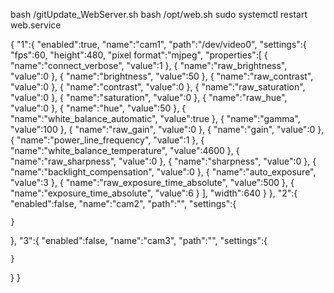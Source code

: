 bash /gitUpdate_WebServer.sh
bash /opt/web.sh
sudo systemctl restart web.service


{
  "1":{
    "enabled":true,
    "name":"cam1",
    "path":"/dev/video0",
    "settings":{
      "fps":60,
      "height":480,
      "pixel format":"mjpeg",
      "properties":[
        {
          "name":"connect_verbose",
          "value":1
        },
        {
          "name":"raw_brightness",
          "value":0
        },
        {
          "name":"brightness",
          "value":50
        },
        {
          "name":"raw_contrast",
          "value":0
        },
        {
          "name":"contrast",
          "value":0
        },
        {
          "name":"raw_saturation",
          "value":0
        },
        {
          "name":"saturation",
          "value":0
        },
        {
          "name":"raw_hue",
          "value":0
        },
        {
          "name":"hue",
          "value":50
        },
        {
          "name":"white_balance_automatic",
          "value":true
        },
        {
          "name":"gamma",
          "value":100
        },
        {
          "name":"raw_gain",
          "value":0
        },
        {
          "name":"gain",
          "value":0
        },
        {
          "name":"power_line_frequency",
          "value":1
        },
        {
          "name":"white_balance_temperature",
          "value":4600
        },
        {
          "name":"raw_sharpness",
          "value":0
        },
        {
          "name":"sharpness",
          "value":0
        },
        {
          "name":"backlight_compensation",
          "value":0
        },
        {
          "name":"auto_exposure",
          "value":3
        },
        {
          "name":"raw_exposure_time_absolute",
          "value":500
        },
        {
          "name":"exposure_time_absolute",
          "value":6
        }
      ],
      "width":640
    }
  },
  "2":{
    "enabled":false,
    "name":"cam2",
    "path":"",
    "settings":{
      
    }
  },
  "3":{
    "enabled":false,
    "name":"cam3",
    "path":"",
    "settings":{
      
    }
  }
}
